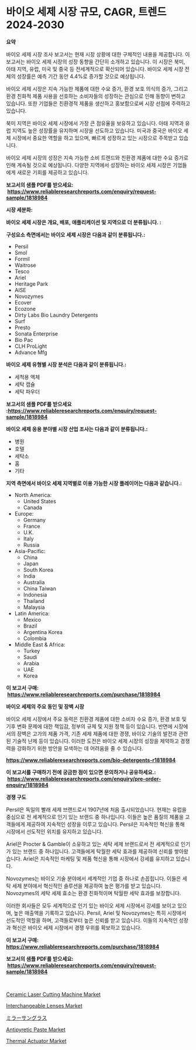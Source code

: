 <p><h1>바이오 세제 시장 규모, CAGR, 트렌드 2024-2030</h1></p><p><strong>요약</strong></p>
<p><p>바이오 세제 시장 조사 보고서는 현재 시장 상황에 대한 구체적인 내용을 제공합니다. 이 보고서는 바이오 세제 시장의 성장 동향을 간단히 소개하고 있습니다. 이 시장은 북미, 아태 지역, 유럽, 미국 및 중국 등 전세계적으로 확산되어 있습니다. 바이오 세제 시장 전체의 성장률은 예측 기간 동안 4.4%로 증가할 것으로 예상됩니다.</p><p>바이오 세제 시장은 지속 가능한 제품에 대한 수요 증가, 환경 보호 의식의 증가, 그리고 환경 친화적 제품 사용을 선호하는 소비자들의 성장하는 관심으로 인해 동향이 변하고 있습니다. 또한 기업들은 친환경적 제품을 생산하고 홍보함으로써 시장 선점에 주력하고 있습니다.</p><p>북미 지역은 바이오 세제 시장에서 가장 큰 점유율을 보유하고 있습니다. 아태 지역과 유럽 지역도 높은 성장률을 유지하며 시장을 선도하고 있습니다. 미국과 중국은 바이오 세제 시장에서 중요한 역할을 하고 있으며, 빠르게 성장하고 있는 시장으로 주목받고 있습니다.</p><p>바이오 세제 시장의 성장은 지속 가능한 소비 트렌드와 친환경 제품에 대한 수요 증가로 인해 계속될 것으로 예상됩니다. 다양한 지역에서 성장하는 바이오 세제 시장은 기업들에게 새로운 기회를 제공하고 있습니다.</p></p>
<p><strong>보고서의 샘플 PDF를 받으세요: &nbsp;<a href="https://www.reliableresearchreports.com/enquiry/request-sample/1818984">https://www.reliableresearchreports.com/enquiry/request-sample/1818984</a></strong></p>
<p><strong>시장 세분화:</strong></p>
<p><strong> 바이오 세제 시장은 개요, 배포, 애플리케이션 및 지역으로 더 분류됩니다. :</strong></p>
<p><strong>구성요소 측면에서는 바이오 세제 시장은 다음과 같이 분류됩니다.:</strong></p>
<p><ul><li>Persil</li><li>Smol</li><li>Formil</li><li>Waitrose</li><li>Tesco</li><li>Ariel</li><li>Heritage Park</li><li>AISE</li><li>Novozymes</li><li>Ecover</li><li>Ecozone</li><li>Dirty Labs Bio Laundry Detergents</li><li>Surf</li><li>Presto</li><li>Sonata Enterprise</li><li>Bio Pac</li><li>CLH ProLight</li><li>Advance Mfg</li></ul></p>
<p><strong> 바이오 세제 유형별 시장 분석은 다음과 같이 분류됩니다.:</strong></p>
<p><ul><li>세척용 액체</li><li>세탁 캡슐</li><li>세탁 파우더</li></ul></p>
<p><strong>보고서의 샘플 PDF를 받으세요 :<a href="https://www.reliableresearchreports.com/enquiry/request-sample/1818984">https://www.reliableresearchreports.com/enquiry/request-sample/1818984</a></strong></p>
<p><strong> 바이오 세제 응용 분야별 시장 산업 조사는 다음과 같이 분류됩니다.:</strong></p>
<p><ul><li>병원</li><li>호텔</li><li>세탁소</li><li>홈</li><li>기타</li></ul></p>
<p><strong>지역 측면에서 바이오 세제 지역별로 이용 가능한 시장 플레이어는 다음과 같습니다.:</strong></p>
<p><ul>
    <li>
        North America:
        <ul>
            <li>United States</li>
            <li>Canada</li>
        </ul>
    </li>
    <li>
        Europe:
        <ul>
            <li>Germany</li>
            <li>France</li>
            <li>U.K.</li>
            <li>Italy</li>
            <li>Russia</li>
        </ul>
    </li>
    <li>
        Asia-Pacific:
        <ul>
            <li>China</li>
            <li>Japan</li>
            <li>South Korea</li>
            <li>India</li>
            <li>Australia</li>
            <li>China Taiwan</li>
            <li>Indonesia</li>
            <li>Thailand</li>
            <li>Malaysia</li>
        </ul>
    </li>
    <li>
        Latin America:
        <ul>
            <li>Mexico</li>
            <li>Brazil</li>
            <li>Argentina Korea</li>
            <li>Colombia</li>
        </ul>
    </li>
    <li>
        Middle East & Africa:
        <ul>
            <li>Turkey</li>
            <li>Saudi</li>
            <li>Arabia</li>
            <li>UAE</li>
            <li>Korea</li>
        </ul>
    </li>
    </ul></p>
<p><strong>이 보고서 구매: &nbsp;<a href="https://www.reliableresearchreports.com/purchase/1818984">https://www.reliableresearchreports.com/purchase/1818984</a></strong></p>
<p><strong>바이오 세제의 주요 동인 및 장벽 시장</strong></p>
<p><p>바이오 세제 시장에서 주요 동력은 친환경 제품에 대한 소비자 수요 증가, 환경 보호 및 기후 변화 문제에 대한 책임감, 정부의 규제 및 지원 정책 등이 있습니다. 반면에 시장에서의 장벽은 고가의 제품 가격, 기존 세제 제품에 대한 경쟁, 바이오 기술의 발전과 관련된 기술적 난제 등이 있습니다. 이러한 도전은 바이오 세제 시장의 성장을 제약하고 경쟁력을 강화하기 위한 방안을 모색하는 데 어려움을 줄 수 있습니다.</p></p>
<p><strong><a href="https://www.reliableresearchreports.com/bio-detergents-r1818984">https://www.reliableresearchreports.com/bio-detergents-r1818984</a></strong></p>
<p><strong>이 보고서를 구매하기 전에 궁금한 점이 있으면 문의하거나 공유하세요.: &nbsp;<a href="https://www.reliableresearchreports.com/enquiry/pre-order-enquiry/1818984">https://www.reliableresearchreports.com/enquiry/pre-order-enquiry/1818984</a></strong></p>
<p><strong>경쟁 구도</strong></p>
<p><p>Persil은 독일의 빨래 세제 브랜드로서 1907년에 처음 출시되었습니다. 현재는 유럽을 중심으로 전 세계적으로 인기 있는 브랜드 중 하나입니다. 이들은 높은 품질의 제품을 고객들에게 제공하여 지속적인 성장을 이루고 있습니다. Persil은 지속적인 혁신을 통해 시장에서 선도적인 위치를 유지하고 있습니다.</p><p>Ariel은 Procter & Gamble이 소유하고 있는 세탁 세제 브랜드로서 전 세계적으로 인기가 있는 브랜드 중 하나입니다. 고객들에게 탁월한 세탁 효과를 제공하여 신뢰를 쌓아왔습니다. Ariel은 지속적인 마케팅 및 제품 혁신을 통해 시장에서 강세를 유지하고 있습니다.</p><p>Novozymes는 바이오 기술 분야에서 세계적인 기업 중 하나로 손꼽힙니다. 이들은 세탁 세제 분야에서 혁신적인 솔루션을 제공하여 높은 평가를 받고 있습니다. Novozymes의 세탁 세제 효소는 환경 친화적이며 탁월한 세탁 효과를 보장합니다.</p><p>이러한 회사들은 모두 세계적으로 인기 있는 바이오 세제 시장에서 강세를 보이고 있으며, 높은 매출액을 기록하고 있습니다. Persil, Ariel 및 Novozymes는 특히 시장에서 선도적인 역할을 하며, 고객들로부터 높은 신뢰를 받고 있습니다. 이들의 지속적인 성장과 혁신은 바이오 세제 시장에서 경쟁 우위를 확보하고 있습니다.</p></p>
<p><strong>이 보고서 구매: &nbsp; <a href="https://www.reliableresearchreports.com/purchase/1818984">https://www.reliableresearchreports.com/purchase/1818984</a></strong></p>
<p><strong>보고서의 샘플 PDF를 받으세요: &nbsp;<a href="https://www.reliableresearchreports.com/enquiry/request-sample/1818984">https://www.reliableresearchreports.com/enquiry/request-sample/1818984</a></strong><strong></strong></p>
<p>&nbsp;</p>
<p><p><a href="https://github.com/guneycigdem35/Market-Research-Report-List-3/blob/main/ceramic-laser-cutting-machine-market.md">Ceramic Laser Cutting Machine Market</a></p><p><a href="https://www.linkedin.com/pulse/analyzing-interchangeable-lenses-market-global-industry-perspective-7mnpe?trackingId=8xnwHrVzVBV85bTSz5FXGg%3D%3D">Interchangeable Lenses Market</a></p><p><a href="https://github.com/zoetazuur/Market-Research-Report-List-1/blob/main/396498832196.md">ミラーサングラス</a></p><p><a href="https://www.linkedin.com/pulse/antipyretic-paste-market-outlook-industry-overview-forecast-7sike?trackingId=cyCQLrZPu23KJDYp4yf35Q%3D%3D">Antipyretic Paste Market</a></p><p><a href="https://github.com/biheemgalvinlouises6hokrh3h/Market-Research-Report-List-2/blob/main/thermal-actuator-market.md">Thermal Actuator Market</a></p></p>